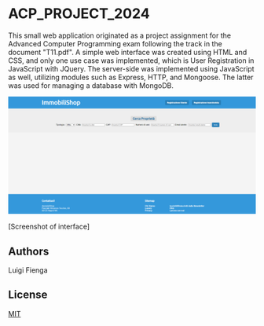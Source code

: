 # ACP_PROJECT_2024
This small web application originated as a project assignment for the Advanced Computer Programming exam following the track in the document "T11.pdf". A simple web interface was created using HTML and CSS, and only one use case was implemented, which is User Registration in JavaScript with JQuery. The server-side was implemented using JavaScript as well, utilizing modules such as Express, HTTP, and Mongoose. The latter was used for managing a database with MongoDB.

![alt text](https://github.com/luigifienga18/ACP_PROJECT_2024/blob/main/Cattura.PNG?raw=true)


[Screenshot of interface]

## Authors

Luigi Fienga

## License

[MIT](https://choosealicense.com/licenses/mit/)
